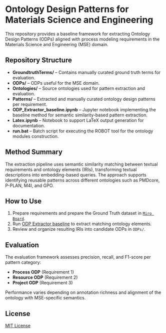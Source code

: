 # Ontology Design Patterns for Materials Science and Engineering

This repository provides a baseline framework for extracting Ontology Design Patterns (ODPs) aligned with process modeling requirements in the Materials Science and Engineering (MSE) domain.

## Repository Structure

- **GroundtruthTerms/** – Contains manually curated ground truth terms for evaluation.
- **ODPs/** – ODPs useful for the MSE domain.
- **Ontologies/** – Source ontologies used for pattern extraction and evaluation.
- **Patterns/** – Extracted and manually curated ontology design patterns per requirement.
- **ODP_Extractor_baseline.ipynb** – Jupyter notebook implementing the baseline method for semantic similarity-based pattern extraction.
- **Latex.ipynb** – Notebook to support LaTeX output generation for documentation.
- **run.bat** – Batch script for executing the ROBOT tool for the ontology modules construction.

## Method Summary

The extraction pipeline uses semantic similarity matching between textual requirements and ontology elements (IRIs), transforming textual descriptions into embedding-based queries. The approach supports identifying reusable patterns across different ontologies such as PMDcore, P-PLAN, M4I, and GPO.

## How to Use

1. Prepare requirements and prepare the Ground Truth dataset in [`Miro Board`](https://miro.com/app/board/uXjVNsagu1I=/?share_link_id=85458131985).
2. Run [ODP Extractor baseline](ODP_Extractor_baseline.ipynb) to extract matching ontology elements.
3. Review and organize resulting IRIs into candidate ODPs in `ODPs/`.

## Evaluation

The evaluation framework assesses precision, recall, and F1-score per pattern category:
- **Process ODP** (Requirement 1)
- **Resource ODP** (Requirement 2)
- **Project ODP** (Requirement 3)

Performance varies depending on annotation richness and alignment of the ontology with MSE-specific semantics.

## License

[MIT License](License.txt)
